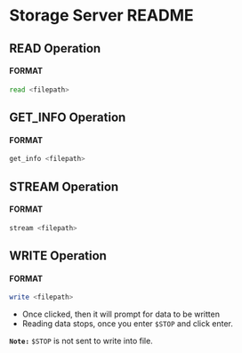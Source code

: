 # Storage Server README

## READ Operation

#### FORMAT

```bash
read <filepath> 
```

## GET_INFO Operation

#### FORMAT

```bash
get_info <filepath> 
```
## STREAM Operation

#### FORMAT

```bash
stream <filepath> 
```
## WRITE Operation

#### FORMAT

```bash
write <filepath> 
```
- Once clicked, then it will prompt for data to be written
- Reading data stops, once you enter `$STOP` and click enter.

**`Note:`** `$STOP` is not sent to write into file.